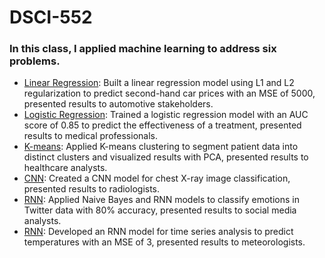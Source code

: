 # DSCI-552
### In this class, I applied machine learning to address six problems.

* [Linear Regression](https://github.com/rantao-usc/DSCI-552/blob/main/Problem_Set_1.pdf): Built a linear regression model using L1 and L2 regularization to predict second-hand car prices with an MSE of 5000, presented results to automotive stakeholders.
* [Logistic Regression](https://github.com/rantao-usc/DSCI-552/blob/main/Problem_Set_2.pdf): Trained a logistic regression model with an AUC score of 0.85 to predict the effectiveness of a treatment, presented results to medical professionals.
* [K-means](https://github.com/rantao-usc/DSCI-552/blob/main/DSCI552_problem_set03.pdf): Applied K-means clustering to segment patient data into distinct clusters and visualized results with PCA, presented results to healthcare analysts.
* [CNN](https://github.com/rantao-usc/DSCI-552/blob/main/Problem_Set_4.pdf): Created a CNN model for chest X-ray image classification, presented results to radiologists.
* [RNN](https://github.com/rantao-usc/DSCI-552/blob/main/Problem_Set_5.pdf): Applied Naive Bayes and RNN models to classify emotions in Twitter data with 80% accuracy, presented results to social media analysts.
* [RNN](https://github.com/rantao-usc/DSCI-552/blob/main/Problem_Set_6.pdf): Developed an RNN model for time series analysis to predict temperatures with an MSE of 3, presented results to meteorologists.
